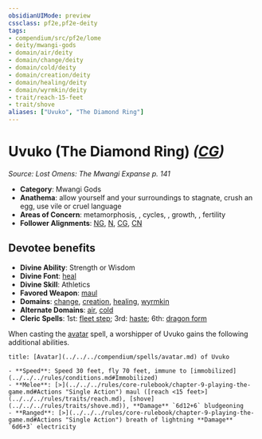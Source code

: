 ```yaml
---
obsidianUIMode: preview
cssclass: pf2e,pf2e-deity
tags:
- compendium/src/pf2e/lome
- deity/mwangi-gods
- domain/air/deity
- domain/change/deity
- domain/cold/deity
- domain/creation/deity
- domain/healing/deity
- domain/wyrmkin/deity
- trait/reach-15-feet
- trait/shove
aliases: ["Uvuko", "The Diamond Ring"]
---
```

# Uvuko (The Diamond Ring) *([CG](../../../rules/traits/chaotic-good-b1.md))*  
*Source: Lost Omens: The Mwangi Expanse p. 141*  

- **Category**: Mwangi Gods
- **Anathema**: allow yourself and your surroundings to stagnate, crush an egg, use vile or cruel language
- **Areas of Concern**: metamorphosis, , cycles, , growth, , fertility
- **Follower Alignments**: [NG](../../../rules/traits/neutral-good-b1.md), [N](../../../rules/traits/neutral-b1.md), [CG](../../../rules/traits/chaotic-good-b1.md), [CN](../../../rules/traits/chaotic-neutral-b1.md)

## Devotee benefits

- **Divine Ability**: Strength or Wisdom
- **Divine Font**: [heal](../../spells/heal.md)
- **Divine Skill**: Athletics
- **Favored Weapon**: [maul](../../equipment/items/maul.md)
- **Domains**: [change](../domains.md#Change), [creation](../domains.md#Creation), [healing](../domains.md#Healing), [wyrmkin](../domains.md#Wyrmkin)
- **Alternate Domains**: [air](../domains.md#Air), [cold](../domains.md#Cold)
- **Cleric Spells**: 1st: [fleet step](../../spells/fleet-step.md); 3rd: [haste](../../spells/haste.md); 6th: [dragon form](../../spells/dragon-form.md)

When casting the [avatar](../../spells/avatar.md) spell, a worshipper of Uvuko gains the following additional abilities.

```ad-embed-avatar
title: [Avatar](../../../compendium/spells/avatar.md) of Uvuko

- **Speed**: Speed 30 feet, fly 70 feet, immune to [immobilized](../../../rules/conditions.md#Immobilized)
- **Melee**: [>](../../../rules/core-rulebook/chapter-9-playing-the-game.md#Actions "Single Action") maul ([reach <15 feet>](../../../rules/traits/reach.md), [shove](../../../rules/traits/shove.md)), **Damage** `6d12+6` bludgeoning
- **Ranged**: [>](../../../rules/core-rulebook/chapter-9-playing-the-game.md#Actions "Single Action") breath of lightning **Damage** `6d6+3` electricity
```

